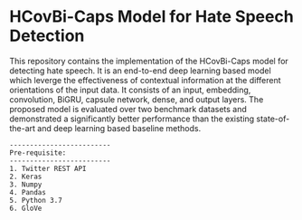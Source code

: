 # HCovBi-Caps Model for Hate Speech Detection

This repository contains the implementation of the HCovBi-Caps model for detecting hate speech. It is an end-to-end deep learning based model which leverge the effectiveness of contextual information at the different orientations of the input data. It consists of an input, embedding, convolution, BiGRU, capsule network, dense, and output layers. The proposed model is evaluated over two benchmark datasets and demonstrated a significantly better performance than the existing state-of-the-art and deep learning based baseline methods. 

    -------------------------
    Pre-requisite:
    -------------------------
    1. Twitter REST API
    2. Keras
    3. Numpy
    4. Pandas
    5. Python 3.7
    6. GloVe
